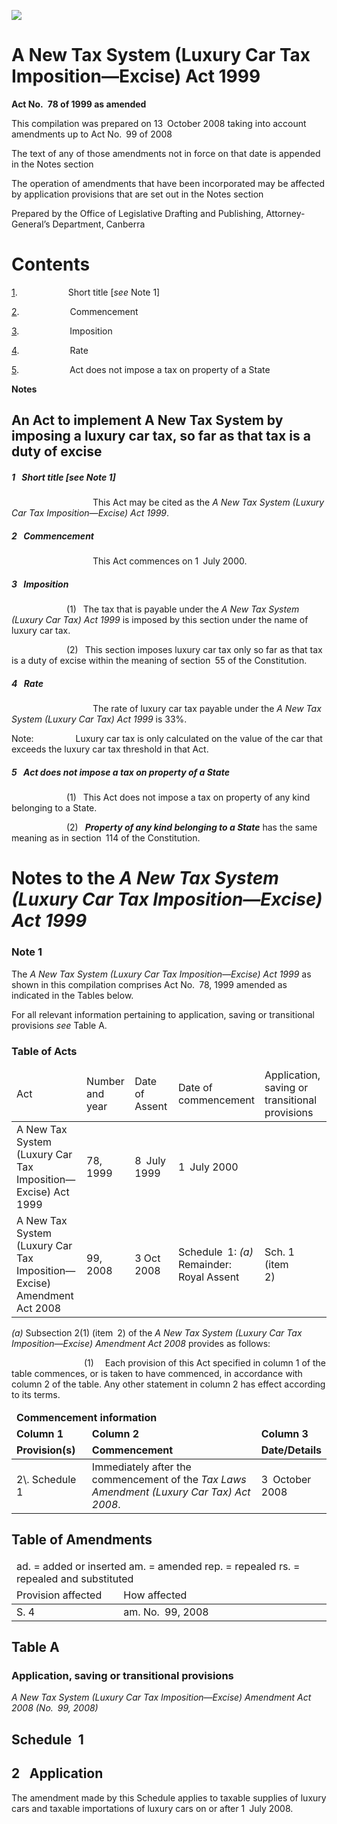![](http://www.comlaw.gov.au/Details/C2008C00522/Html/ANTSLuxCarTaxImExcise1999_image001.gif)

# A New Tax System (Luxury Car Tax Imposition—Excise) Act 1999

**Act No. 78 of 1999 as amended**

This compilation was prepared on 13 October 2008
 taking into account amendments up to Act No. 99 of 2008

The text of any of those amendments not in force
 on that date is appended in the Notes section

The operation of amendments that have been incorporated may be 
 affected by application provisions that are set out in the Notes section

Prepared by the Office of Legislative Drafting and Publishing,
 Attorney-General’s Department, Canberra

# Contents

[1](#1).            Short title [_see_ Note 1]

[2](#2).            Commencement

[3](#3).            Imposition

[4](#4).            Rate

[5](#5).            Act does not impose a tax on property of a State

**Notes** 

## An Act to implement A New Tax System by imposing a luxury car tax, so far as that tax is a duty of excise

##### <a id="1"></a>1  Short title [_see_ Note 1]

                   This Act may be cited as the _A New Tax System (Luxury Car Tax Imposition—Excise) Act 1999_.

##### <a id="2"></a>2  Commencement

                   This Act commences on 1 July 2000.

##### <a id="3"></a>3  Imposition

             (1)  The tax that is payable under the _A New Tax System (Luxury Car Tax) Act 1999_ is imposed by this section under the name of luxury car tax.

             (2)  This section imposes luxury car tax only so far as that tax is a duty of excise within the meaning of section 55 of the Constitution.

##### <a id="4"></a>4  Rate

                   The rate of luxury car tax payable under the _A New Tax System (Luxury Car Tax) Act 1999_ is 33%.

Note:          Luxury car tax is only calculated on the value of the car that exceeds the luxury car tax threshold in that Act.

##### <a id="5"></a>5  Act does not impose a tax on property of a State

             (1)  This Act does not impose a tax on property of any kind belonging to a State.

             (2)  **_Property of any kind belonging to a State_** has the same meaning as in section 114 of the Constitution.

# Notes to the _A New Tax System (Luxury Car Tax Imposition—Excise) Act 1999_

### Note 1

The _A New Tax System (Luxury Car Tax Imposition—Excise) Act 1999_ as shown in this compilation comprises Act No. 78, 1999 amended as indicated in the Tables below.

For all relevant information pertaining to application, saving or transitional provisions _see_ Table A.

### Table of Acts

<table>
<colgroup>
  <col width="30%">
  <col width="16%">
  <col width="17%">
  <col width="21%">
  <col width="16%">
  <col width="0%">
</colgroup>

<thead>
  <tr>
    <td>
      <div>Act</div>
    </td>
    <td>
      <div>Number 
and year</div>
    </td>
    <td>
      <div>Date 
of Assent</div>
    </td>
    <td>
      <div>Date of commencement</div>
    </td>
    <td colspan="2">
      <div>Application, saving or transitional provisions</div>
    </td>
  </tr>
</thead>
<tr>
  <td>
    <div>A New Tax System (Luxury Car Tax Imposition—Excise) Act 1999</div>
  </td>
  <td>
    <div>78, 1999</div>
  </td>
  <td>
    <div>8 July 1999</div>
  </td>
  <td>
    <div>1 July 2000</div>
  </td>
  <td>
    <div></div>
  </td>
  <td>
    <div></div>
  </td>
</tr>
<tr>
  <td>
    <div>A New Tax System (Luxury Car Tax Imposition—Excise) Amendment Act 2008</div>
  </td>
  <td>
    <div>99, 2008</div>
  </td>
  <td>
    <div>3 Oct 2008</div>
  </td>
  <td>
    <div>Schedule 1: <i>(a) 
 </i>Remainder: Royal Assent</div>
  </td>
  <td>
    <div>Sch. 1 (item 2)</div>
  </td>
  <td>
    <div></div>
  </td>
</tr></table>

_(a)_ Subsection 2(1) (item 2) of  the _A New Tax System (Luxury Car Tax Imposition—Excise) Amendment Act 2008_ provides as follows:

                 (1)   Each provision of this Act specified in column 1 of the table commences, or is taken to have commenced, in accordance with column 2 of the table. Any other statement in column 2 has effect according to its terms.

<table>
<colgroup>
  <col width="24%">
  <col width="54%">
  <col width="22%">
</colgroup>

<thead>
  <tr>
    <td colspan="3">
      <div>
        <b>
          Commencement information
        </b>
      </div>
    </td>
  </tr>
  <tr>
    <td>
      <div>
        <b>
          Column 1
        </b>
      </div>
    </td>
    <td>
      <div>
        <b>
          Column 2
        </b>
      </div>
    </td>
    <td>
      <div>
        <b>
          Column 3
        </b>
      </div>
    </td>
  </tr>
  <tr>
    <td>
      <div>
        <b>
          Provision(s)
        </b>
      </div>
    </td>
    <td>
      <div>
        <b>
          Commencement
        </b>
      </div>
    </td>
    <td>
      <div>
        <b>
          Date/Details
        </b>
      </div>
    </td>
  </tr>
</thead>
<tr>
  <td>
    <div>
      2\. Schedule 1
    </div>
  </td>
  <td>
    <div>
      Immediately after the commencement of the
        <i>Tax Laws Amendment (Luxury Car Tax) Act 2008</i>.
    </div>
  </td>
  <td>
    <div>
      3 October 2008
    </div>
  </td>
</tr></table>

## Table of Amendments

<table>
<colgroup>
  <col width="34%">
  <col width="66%">
</colgroup>

<thead>
  <tr>
    <td colspan="2">
      <div>ad. = added or inserted am. = amended rep. = repealed rs. = repealed and substituted</div>
    </td>
  </tr>
  <tr>
    <td>
      <div>Provision affected</div>
    </td>
    <td>
      <div>How affected</div>
    </td>
  </tr>
</thead>
<tr>
  <td>
    <div>S. 4</div>
  </td>
  <td>
    <div>am. No. 99, 2008</div>
  </td>
</tr></table>

## Table A

### Application, saving or transitional provisions

_A New Tax System (Luxury Car Tax Imposition—Excise) Amendment Act 2008 (No. 99, 2008)_

## Schedule 1

## 2  Application

The amendment made by this Schedule applies to taxable supplies of luxury cars and taxable importations of luxury cars on or after 1 July 2008.

 
